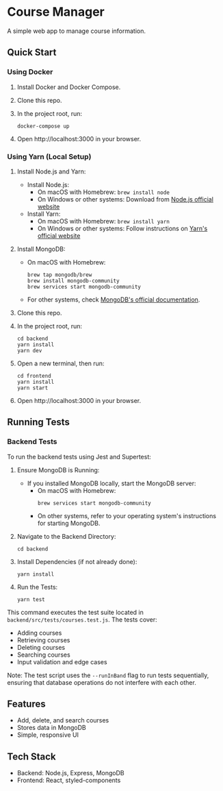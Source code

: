 # Course Manager

A simple web app to manage course information.

## Quick Start

### Using Docker

1. Install Docker and Docker Compose.
2. Clone this repo.
3. In the project root, run:

   ```
   docker-compose up
   ```

4. Open http://localhost:3000 in your browser.

### Using Yarn (Local Setup)

1. Install Node.js and Yarn:

   - Install Node.js:
     - On macOS with Homebrew: `brew install node`
     - On Windows or other systems: Download from [Node.js official website](https://nodejs.org/)
   - Install Yarn:
     - On macOS with Homebrew: `brew install yarn`
     - On Windows or other systems: Follow instructions on [Yarn's official website](https://classic.yarnpkg.com/en/docs/install)

2. Install MongoDB:

   - On macOS with Homebrew:
     ```
     brew tap mongodb/brew
     brew install mongodb-community
     brew services start mongodb-community
     ```
   - For other systems, check [MongoDB's official documentation](https://docs.mongodb.com/manual/installation/).

3. Clone this repo.

4. In the project root, run:

   ```
   cd backend
   yarn install
   yarn dev
   ```

5. Open a new terminal, then run:

   ```
   cd frontend
   yarn install
   yarn start
   ```

6. Open http://localhost:3000 in your browser.

## Running Tests

### Backend Tests

To run the backend tests using Jest and Supertest:

1. Ensure MongoDB is Running:

   - If you installed MongoDB locally, start the MongoDB server:
     - On macOS with Homebrew:
       ```
       brew services start mongodb-community
       ```
     - On other systems, refer to your operating system's instructions for starting MongoDB.

2. Navigate to the Backend Directory:

   ```
   cd backend
   ```

3. Install Dependencies (if not already done):

   ```
   yarn install
   ```

4. Run the Tests:
   ```
   yarn test
   ```

This command executes the test suite located in `backend/src/tests/courses.test.js`. The tests cover:

- Adding courses
- Retrieving courses
- Deleting courses
- Searching courses
- Input validation and edge cases

Note: The test script uses the `--runInBand` flag to run tests sequentially, ensuring that database operations do not interfere with each other.

## Features

- Add, delete, and search courses
- Stores data in MongoDB
- Simple, responsive UI

## Tech Stack

- Backend: Node.js, Express, MongoDB
- Frontend: React, styled-components
